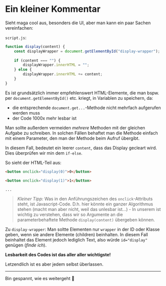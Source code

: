 # Ein kleiner Kommentar

Sieht maga cool aus, besonders die UI, aber man kann ein paar Sachen vereinfachen:

`script.js`:

```js
function display(content) {
    const displayWrapper = document.getElementById("display-wrapper");
    
    if (content === "") {
        displayWrapper.innerHTML = "";
    } else {
        displayWrapper.innerHTML += content;
    }
}
```

Es ist grundsätzlich immer empfehlenswert HTML-Elemente, die man bspw. per `document.getElementById()` etc. kriegt, in Variablen zu speichern, da:

* die entsprechende `document.get...`-Methode nicht mehrfach aufgerufen werden muss
* der Code 1000x mehr lesbar ist


Man sollte außerdem vermeiden *mehrere* Methoden mit der gleichen Aufgabe zu schreiben. In solchen Fällen behaftet man die Methode einfach mit einem Parameter, den man der Methode beim Aufruf übergibt.

In diesem Fall, bedeutet ein leerer `content`, dass das Display gecleart wird. Dies überprüfen wir min dem `if-else`. 

So sieht der HTML-Teil aus:

```html
<button onclick="display(0)">0</button>

<button onclick="display(1)">1</button>

...
```

> *Kleiner Tipp:* Was in den Anführungszeichen des `onclick`-Attributs steht, ist Javascript-Code. D.h. hier könnte ein ganzer Algorithmus stehen (macht man aber nicht, weil das unlesbar ist...) - In unserem ist wichtig zu verstehen, dass wir so Argumente an die parameterbehaftete Methode `display(content)` übergeben können.

Zu `display-wrapper`:
Man soltte Elementen nur `wrapper` in der ID oder Klasse geben, wenn sie andere Elemente (children) beinhalten. In diesem Fall beinhaltet das Element jedoch lediglich Text, also würde `id="display"` genügen (*finde ich*).

**Lesbarkeit des Codes ist das aller aller wichtigste!**

Letzendlich ist es aber jedem selbst überlassen.


---
Bin gespannt, wie es weitergeht 💯 
